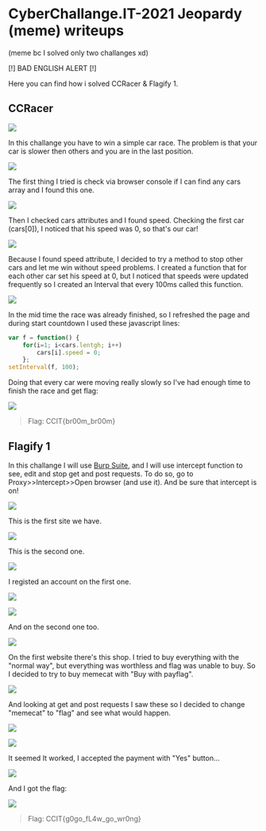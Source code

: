 CyberChallange.IT-2021 Jeopardy (meme) writeups
=============
(meme bc I solved only two challanges xd)

[!] BAD ENGLISH ALERT [!]

Here you can find how i solved CCRacer & Flagify 1.

CCRacer
-------------

![](https://github.com/sandrulino01/CyberChallenge.IT-2021-Jeopardy-writeups/blob/main/imgs/CCRacer/img0.PNG)

In this challange you have to win a simple car race. The problem is that your car is slower then others and you are in the last position.

![](https://github.com/sandrulino01/CyberChallenge.IT-2021-Jeopardy-writeups/blob/main/imgs/CCRacer/img1.PNG)

The first thing I tried is check via browser console if I can find any cars array and I found this one.

![](https://github.com/sandrulino01/CyberChallenge.IT-2021-Jeopardy-writeups/blob/main/imgs/CCRacer/img2.PNG)

Then I checked cars attributes and I found speed. Checking the first car (cars[0]), I noticed that his speed was 0, so that's our car!

![](https://github.com/sandrulino01/CyberChallenge.IT-2021-Jeopardy-writeups/blob/main/imgs/CCRacer/img3.PNG)

Because I found speed attribute, I decided to try a method to stop other cars and let me win without speed problems. I created a function that for each other car set his speed at 0, but I noticed that speeds were updated frequently so I created an Interval that every 100ms called this function.

![](https://github.com/sandrulino01/CyberChallenge.IT-2021-Jeopardy-writeups/blob/main/imgs/CCRacer/img4.PNG)

In the mid time the race was already finished, so I refreshed the page and during start countdown I used these javascript lines:
```javascript
var f = function() { 
	for(i=1; i<cars.lentgh; i++) 
		cars[i].speed = 0;
	};
setInterval(f, 100);
```

Doing that every car were moving really slowly so I've had enough time to finish the race and get flag:

![](https://github.com/sandrulino01/CyberChallenge.IT-2021-Jeopardy-writeups/blob/main/imgs/CCRacer/img5.PNG)
> Flag: CCIT{br00m_br00m}

Flagify 1
-------------

In this challange I will use [Burp Suite](https://portswigger.net/burp), and I will use intercept function to see, edit and stop get and post requests. To do so, go to Proxy>>Intercept>>Open browser (and use it). And be sure that intercept is on!

![](https://github.com/sandrulino01/CyberChallenge.IT-2021-Jeopardy-writeups/tree/main/imgs/Flagify1/img0.PNG)

This is the first site we have.

![](https://github.com/sandrulino01/CyberChallenge.IT-2021-Jeopardy-writeups/tree/main/imgs/Flagify1/img1.PNG)

This is the second one.

![](https://github.com/sandrulino01/CyberChallenge.IT-2021-Jeopardy-writeups/tree/main/imgs/Flagify1/img2.PNG)

I registed an account on the first one.

![](https://github.com/sandrulino01/CyberChallenge.IT-2021-Jeopardy-writeups/tree/main/imgs/Flagify1/img3.PNG)

![](https://github.com/sandrulino01/CyberChallenge.IT-2021-Jeopardy-writeups/tree/main/imgs/Flagify1/img4.PNG)

And on the second one too.

![](https://github.com/sandrulino01/CyberChallenge.IT-2021-Jeopardy-writeups/tree/main/imgs/Flagify1/img5.PNG)

On the first website there's this shop. I tried to buy everything with the "normal way", but everything was worthless and flag was unable to buy. So I decided to try to buy memecat with "Buy with payflag".

![](https://github.com/sandrulino01/CyberChallenge.IT-2021-Jeopardy-writeups/tree/main/imgs/Flagify1/img6.PNG)

And looking at get and post requests I saw these so I decided to change "memecat" to "flag" and see what would happen.

![](https://github.com/sandrulino01/CyberChallenge.IT-2021-Jeopardy-writeups/tree/main/imgs/Flagify1/img7.PNG)

![](https://github.com/sandrulino01/CyberChallenge.IT-2021-Jeopardy-writeups/tree/main/imgs/Flagify1/img8.PNG)

It seemed It worked, I accepted the payment with "Yes" button...

![](https://github.com/sandrulino01/CyberChallenge.IT-2021-Jeopardy-writeups/tree/main/imgs/Flagify1/img9.PNG)

And I got the flag:

![](https://github.com/sandrulino01/CyberChallenge.IT-2021-Jeopardy-writeups/tree/main/imgs/Flagify1/img10.PNG)
> Flag: CCIT{g0go_fL4w_go_wr0ng}
